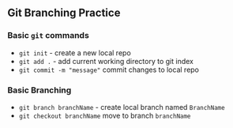 ## Git Branching Practice

### Basic `git` commands

* `git init` - create a new local repo
* `git add .` - add current working directory to git index
* `git commit -m "message"`  commit changes to local repo

### Basic Branching
* `git branch branchName` - create local branch named `BranchName`
* `git checkout branchName` move to branch `branchName`
